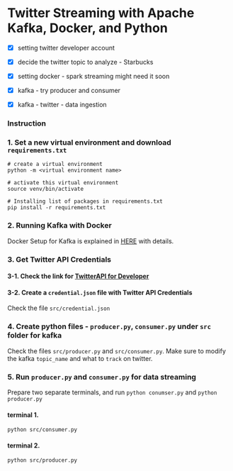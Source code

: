 # Twitter Streaming with Apache Kafka, Docker, and Python  

- [x] setting twitter developer account
- [x] decide the twitter topic to analyze - Starbucks
- [x] setting docker - spark streaming might need it soon 
- [x] kafka - try producer and consumer 
- [x] kafka - twitter - data ingestion


### Instruction

### 1. Set a new virtual environment and download `requirements.txt`

```shell
# create a virtual environment
python -m <virtual environment name>

# activate this virtual environment
source venv/bin/activate

# Installing list of packages in requirements.txt
pip install -r requirements.txt
```


### 2. Running Kafka with Docker

Docker Setup for Kafka is explained in [HERE](https://youheekil.github.io/running-kafka-docker/) with details.

### 3. Get Twitter API Credentials

#### 3-1. Check the link for [TwitterAPI for Developer](https://developer.twitter.com/en/docs/twitter-api/getting-started/getting-access-to-the-twitter-api)
#### 3-2. Create a `credential.json` file with Twitter API Credentials

Check the file `src/credential.json`

### 4. Create python files -  `producer.py`, `consumer.py` under `src` folder for kafka 

Check the files `src/producer.py` and `src/consumer.py`. 
Make sure to modify the kafka `topic_name` and what to `track` on twitter. 


### 5. Run `producer.py` and `consumer.py` for data streaming  

Prepare two separate terminals, and run `python conumser.py` and `python producer.py`

#### **terminal 1.** 
```shell
python src/consumer.py
```

#### **terminal 2.**
```shell 
python src/producer.py
```


